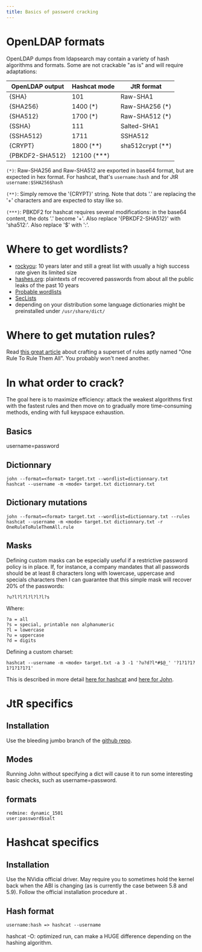```yaml
---
title: Basics of password cracking
---
```


OpenLDAP formats
================

OpenLDAP dumps from ldapsearch may contain a variety of hash algorithms and formats. Some are not crackable "as is" and will require adaptations:

|OpenLDAP output | Hashcat mode | JtR format       |
|----------------|--------------| ---------------- |
|{SHA}           | 101          | Raw-SHA1         |
|{SHA256}        | 1400 (*)     | Raw-SHA256 (*)   |
|{SHA512}        | 1700 (*)     | Raw-SHA512 (*)   |
|{SSHA}          | 111          | Salted-SHA1      |
|{SSHA512}       | 1711         | SSHA512          |
|{CRYPT}         | 1800 (**)    | sha512crypt (**) |
|{PBKDF2-SHA512} | 12100 (***)  |                  |


```(*)```: Raw-SHA256 and Raw-SHA512 are exported in base64 format, but are expected in hex format. For hashcat, that's ```username:hash``` and for JtR ```username:$SHA256$hash```

```(**)```: Simply remove the '{CRYPT}' string. Note that dots '.' are replacing the '+' characters and are expected to stay like so.

```(***)```: PBKDF2 for hashcat requires several modifications: in the base64 content, the dots '.' become '+'. Also replace '{PBKDF2-SHA512}' with 'sha512:'. Also replace '$' with ':'.


Where to get wordlists?
=======================
* [rockyou](): 10 years later and still a great list with usually a high success rate given its limited size
* [hashes.org](https://hashes.org/left.php): plaintexts of recovered passwords from about all the public leaks of the past 10 years
* [Probable wordlists](https://github.com/berzerk0/Probable-Wordlists/)
* [SecLists](https://github.com/danielmiessler/SecLists)
* depending on your distribution some language dictionaries might be preinstalled under ```/usr/share/dict/```


Where to get mutation rules?
============================
Read [this great article](https://notsosecure.com/one-rule-to-rule-them-all/) about crafting a superset of rules aptly named "One Rule To Rule Them All". You probably won't need another.


In what order to crack?
=======================

The goal here is to maximize efficiency: attack the weakest algorithms first with the fastest rules and then move on to gradually more time-consuming methods, ending with full keyspace exhaustion.

Basics
------
username=password

Dictionnary
-----------
```
john --format=<format> target.txt --wordlist=dictionnary.txt
hashcat --username -m <mode> target.txt dictionnary.txt
```

Dictionary mutations
--------------------
```
john --format=<format> target.txt --wordlist=dictionnary.txt --rules
hashcat --username -m <mode> target.txt dictionnary.txt -r OneRuleToRuleThemAll.rule
```

Masks
-----

Defining custom masks can be especially useful if a restrictive password policy is in place. If, for instance, a company mandates that all passwords should be at least 8 characters long with lowercase, uppercase and specials characters then I can guarantee that this simple mask will recover 20% of the passwords:
```
?u?l?l?l?l?l?l?s
```

Where:
```
?a = all
?s = special, printable non alphanumeric
?l = lowercase
?u = uppercase
?d = digits
```

Defining a custom charset:
```
hashcat --username -m <mode> target.txt -a 3 -1 '?u?d?l*#$@_' '?1?1?1?1?1?1?1?1'
```


This is described in more detail [here for hashcat](https://hashcat.net/wiki/doku.php?id=mask_attack) and [here for John]().


JtR specifics
=============

Installation
------------
Use the bleeding jumbo branch of the [github repo](https://github.com/openwall/john).

Modes
-----
Running John without specifying a dict will cause it to run some interesting basic checks, such as username=password.

formats
-------
```
redmine: dynamic_1501
user:password$salt
```

Hashcat specifics
=================

Installation
------------
Use the NVidia official driver. May require you to sometimes hold the kernel back when the ABI is changing (as is currently the case between 5.8 and 5.9). Follow the official installation procedure at []().

Hash format
-----------
```
username:hash => hashcat --username
```

hashcat -O: optimized run, can make a HUGE difference depending on the hashing algorithm.

